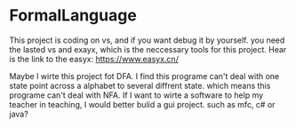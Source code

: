 # FormalLanguage
  This project is coding on vs, and if you want debug it by yourself. you need the lasted vs and exayx, which is the neccessary tools for this project.
  Hear is the link to the easyx: https://www.easyx.cn/
  
Maybe I wirte this project fot DFA.
I find this programe can't deal with one state point across a alphabet to several diffrent state.
which means this programe can't deal with NFA.
If I want to wirte a software to help my teacher in teaching, I would better bulid a gui project.
such as mfc, c# or java?
